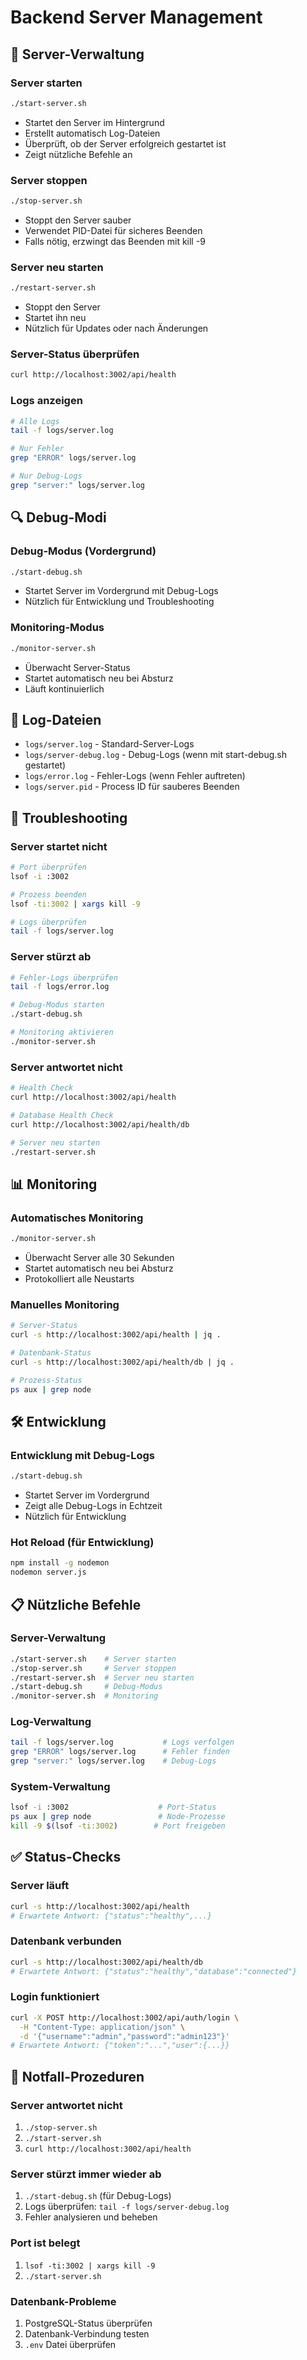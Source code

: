 # Backend Server Management

## 🚀 Server-Verwaltung

### Server starten
```bash
./start-server.sh
```
- Startet den Server im Hintergrund
- Erstellt automatisch Log-Dateien
- Überprüft, ob der Server erfolgreich gestartet ist
- Zeigt nützliche Befehle an

### Server stoppen
```bash
./stop-server.sh
```
- Stoppt den Server sauber
- Verwendet PID-Datei für sicheres Beenden
- Falls nötig, erzwingt das Beenden mit kill -9

### Server neu starten
```bash
./restart-server.sh
```
- Stoppt den Server
- Startet ihn neu
- Nützlich für Updates oder nach Änderungen

### Server-Status überprüfen
```bash
curl http://localhost:3002/api/health
```

### Logs anzeigen
```bash
# Alle Logs
tail -f logs/server.log

# Nur Fehler
grep "ERROR" logs/server.log

# Nur Debug-Logs
grep "server:" logs/server.log
```

## 🔍 Debug-Modi

### Debug-Modus (Vordergrund)
```bash
./start-debug.sh
```
- Startet Server im Vordergrund mit Debug-Logs
- Nützlich für Entwicklung und Troubleshooting

### Monitoring-Modus
```bash
./monitor-server.sh
```
- Überwacht Server-Status
- Startet automatisch neu bei Absturz
- Läuft kontinuierlich

## 📁 Log-Dateien

- `logs/server.log` - Standard-Server-Logs
- `logs/server-debug.log` - Debug-Logs (wenn mit start-debug.sh gestartet)
- `logs/error.log` - Fehler-Logs (wenn Fehler auftreten)
- `logs/server.pid` - Process ID für sauberes Beenden

## 🔧 Troubleshooting

### Server startet nicht
```bash
# Port überprüfen
lsof -i :3002

# Prozess beenden
lsof -ti:3002 | xargs kill -9

# Logs überprüfen
tail -f logs/server.log
```

### Server stürzt ab
```bash
# Fehler-Logs überprüfen
tail -f logs/error.log

# Debug-Modus starten
./start-debug.sh

# Monitoring aktivieren
./monitor-server.sh
```

### Server antwortet nicht
```bash
# Health Check
curl http://localhost:3002/api/health

# Database Health Check
curl http://localhost:3002/api/health/db

# Server neu starten
./restart-server.sh
```

## 📊 Monitoring

### Automatisches Monitoring
```bash
./monitor-server.sh
```
- Überwacht Server alle 30 Sekunden
- Startet automatisch neu bei Absturz
- Protokolliert alle Neustarts

### Manuelles Monitoring
```bash
# Server-Status
curl -s http://localhost:3002/api/health | jq .

# Datenbank-Status
curl -s http://localhost:3002/api/health/db | jq .

# Prozess-Status
ps aux | grep node
```

## 🛠️ Entwicklung

### Entwicklung mit Debug-Logs
```bash
./start-debug.sh
```
- Startet Server im Vordergrund
- Zeigt alle Debug-Logs in Echtzeit
- Nützlich für Entwicklung

### Hot Reload (für Entwicklung)
```bash
npm install -g nodemon
nodemon server.js
```

## 📋 Nützliche Befehle

### Server-Verwaltung
```bash
./start-server.sh    # Server starten
./stop-server.sh     # Server stoppen
./restart-server.sh  # Server neu starten
./start-debug.sh     # Debug-Modus
./monitor-server.sh  # Monitoring
```

### Log-Verwaltung
```bash
tail -f logs/server.log           # Logs verfolgen
grep "ERROR" logs/server.log      # Fehler finden
grep "server:" logs/server.log    # Debug-Logs
```

### System-Verwaltung
```bash
lsof -i :3002                    # Port-Status
ps aux | grep node               # Node-Prozesse
kill -9 $(lsof -ti:3002)        # Port freigeben
```

## ✅ Status-Checks

### Server läuft
```bash
curl -s http://localhost:3002/api/health
# Erwartete Antwort: {"status":"healthy",...}
```

### Datenbank verbunden
```bash
curl -s http://localhost:3002/api/health/db
# Erwartete Antwort: {"status":"healthy","database":"connected"}
```

### Login funktioniert
```bash
curl -X POST http://localhost:3002/api/auth/login \
  -H "Content-Type: application/json" \
  -d '{"username":"admin","password":"admin123"}'
# Erwartete Antwort: {"token":"...","user":{...}}
```

## 🚨 Notfall-Prozeduren

### Server antwortet nicht
1. `./stop-server.sh`
2. `./start-server.sh`
3. `curl http://localhost:3002/api/health`

### Server stürzt immer wieder ab
1. `./start-debug.sh` (für Debug-Logs)
2. Logs überprüfen: `tail -f logs/server-debug.log`
3. Fehler analysieren und beheben

### Port ist belegt
1. `lsof -ti:3002 | xargs kill -9`
2. `./start-server.sh`

### Datenbank-Probleme
1. PostgreSQL-Status überprüfen
2. Datenbank-Verbindung testen
3. `.env` Datei überprüfen
